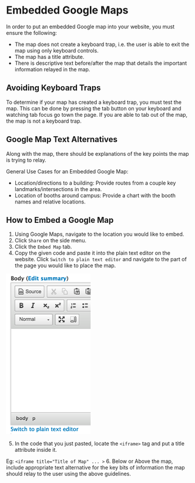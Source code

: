# Embedded Google Maps

In order to put an embedded Google map into your website, you must ensure the following:
  - The map does not create a keyboard trap, i.e. the user is able to exit the map using only keyboard controls. 
  - The map has a title attribute.
  - There is descriptive text before/after the map that details the important information relayed in the map.
  
  ## Avoiding Keyboard Traps
  To determine if your map has created a keyboard trap, you must test the map. This can be done by pressing the tab button on your keyboard and watching tab focus go town the page. If you are able to tab out of the map, the map is not a keyboard trap.
  
  ## Google Map Text Alternatives
  Along with the map, there should be explanations of the key points the map is trying to relay.
  
  General Use Cases for an Embedded Google Map:
  - Location/directions to a building: Provide routes from a couple key landmarks/intersections in the area.
  - Location of booths around campus: Provide a chart with the booth names and relative locations.
  
  ## How to Embed a Google Map
  
  1. Using Google Maps, navigate to the location you would like to embed.
  2. Click `Share` on the side menu.
  3. Click the `Embed Map` tab.
  4. Copy the given code and paste it into the plain text editor on the website. Click `Switch to plain text editor` and navigate to the part of the page you would like to place the map.
  
  ![Click Plain Text Option](images/plainTextEditor.jpg)
  
  5. In the code that you just pasted, locate the ```<iframe>``` tag and put a title attribute inside it.
  
  Eg: ```<iframe title="Title of Map" ... >```
  6. Below or Above the map, include appropriate text alternative for the key bits of information the map should relay to the user using the above guidelines.
